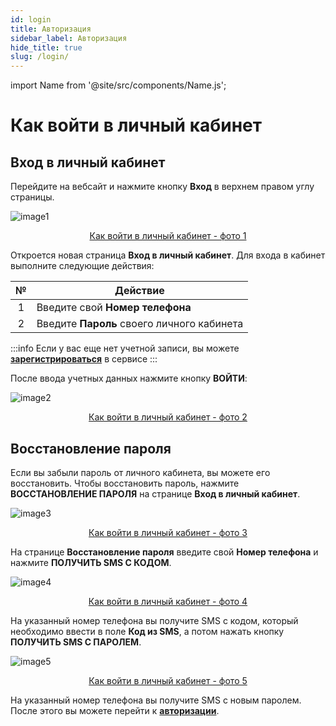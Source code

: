 ```yaml
---
id: login
title: Авторизация
sidebar_label: Авторизация
hide_title: true
slug: /login/
---
```


import Name from '@site/src/components/Name.js';

# Как войти в личный кабинет <Name />

## Вход в личный кабинет

Перейдите на вебсайт **<Name />** и нажмите кнопку **Вход** в верхнем правом углу страницы.

![image1](/img/ru/general_login/image1.png "Как войти в личный кабинет") <center><u>Как войти в личный кабинет - фото 1</u></center>

Откроется новая страница **Вход в личный кабинет**. Для входа в кабинет выполните следующие действия:

|  №  | Действие |
| :-: | -------- |
| 1 | Введите свой **Номер телефона** |
| 2 | Введите **Пароль** своего личного кабинета |

:::info
Если у вас еще нет учетной записи, вы можете [**зарегистрироваться**](registration.md) в сервисе
:::

После ввода учетных данных нажмите кнопку **ВОЙТИ**:

![image2](/img/ru/general_login/image2.png "Как войти в личный кабинет") <center><u>Как войти в личный кабинет - фото 2</u></center>

## Восстановление пароля

Если вы забыли пароль от личного кабинета, вы можете его восстановить. Чтобы восстановить пароль, нажмите **ВОССТАНОВЛЕНИЕ ПАРОЛЯ** на странице **Вход в личный кабинет**.

![image3](/img/ru/general_login/image3.png "Как войти в личный кабинет") <center><u>Как войти в личный кабинет - фото 3</u></center>

На странице **Восстановление пароля** введите свой **Номер телефона** и нажмите **ПОЛУЧИТЬ SMS С КОДОМ**.

![image4](/img/ru/general_login/image4.png "Как войти в личный кабинет") <center><u>Как войти в личный кабинет - фото 4</u></center>

На указанный номер телефона вы получите SMS с кодом, который необходимо ввести в поле **Код из SMS**, а потом нажать кнопку **ПОЛУЧИТЬ SMS С ПАРОЛЕМ**.

![image5](/img/ru/general_login/image5.png "Как войти в личный кабинет") <center><u>Как войти в личный кабинет - фото 5</u></center>

На указанный номер телефона вы получите SMS с новым паролем. После этого вы можете перейти к [**авторизации**](#вход-в-личный-кабинет).

